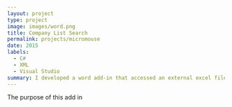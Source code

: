 ```yaml
---
layout: project
type: project
image: images/word.png
title: Company List Search
permalink: projects/micromouse
date: 2015
labels:
  - C#
  - XML
  - Visual Studio
summary: I developed a word add-in that accessed an external excel file and returned the company info for previous clients.
---
```


The purpose of this add in 






